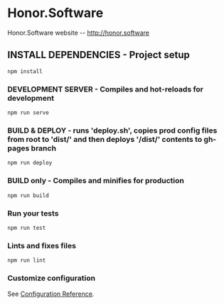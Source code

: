 # Honor.Software
Honor.Software website -- http://honor.software

## INSTALL DEPENDENCIES - Project setup
```
npm install
```

### DEVELOPMENT SERVER - Compiles and hot-reloads for development
```
npm run serve
```

### BUILD & DEPLOY - runs 'deploy.sh', copies prod config files from root to 'dist/' and then deploys '/dist/' contents to gh-pages branch
```
npm run deploy
```

### BUILD only - Compiles and minifies for production
```
npm run build
```

### Run your tests
```
npm run test
```

### Lints and fixes files
```
npm run lint
```

### Customize configuration
See [Configuration Reference](https://cli.vuejs.org/config/).
